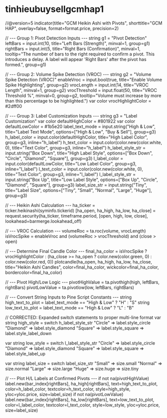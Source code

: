 # tinhieubuysellgcmhap1
//@version=5
indicator(title="GCM Heikin Ashi with Pivots", shorttitle="GCM HAP", overlay=false, format=format.price, precision=2)

// --- Group 1: Pivot Detection Inputs ---
string g1 = "Pivot Detection"
leftBars = input.int(10, title="Left Bars (Strength)", minval=1, group=g1)
rightBars = input.int(5, title="Right Bars (Confirmation)", minval=1, tooltip="The number of bars to the right required to confirm a pivot. This introduces a delay. A label will appear 'Right Bars' after the pivot has formed.", group=g1)

// --- Group 2: Volume Spike Detection (VROC) ---
string g2 = "Volume Spike Detection (VROC)"
enableVroc = input.bool(true, title="Enable Volume Spike Highlighting", group=g2)
vrocLength = input.int(14, title="VROC Length", minval=1, group=g2)
vrocThreshold = input.float(50, title="VROC Threshold %", minval=0, group=g2, tooltip="Volume must increase by more than this percentage to be highlighted.")
var color vrocHighlightColor = #2dff00

// --- Group 3: Label Customization Inputs ---
string g3 = "Label Customization"
var color defaultHighColor = #801922
var color defaultLowColor  = #1b5e20
label_text_mode = input.string("High & Low", title="Label Text Mode", options=["High & Low", "Buy & Sell"], group=g3)
h_label_color = input.color(defaultHighColor, title="High Label Color", group=g3, inline="h_label")
h_text_color = input.color(color.new(color.white, 0), title="Text Color", group=g3, inline="h_label")
h_label_style_str = input.string("Box Down", title="High Label Style", options=["Box Down", "Circle", "Diamond", "Square"], group=g3)
l_label_color = input.color(defaultLowColor, title="Low Label Color", group=g3, inline="l_label")
l_text_color = input.color(color.new(color.white, 0), title="Text Color", group=g3, inline="l_label")
l_label_style_str = input.string("Box Up", title="Low Label Style", options=["Box Up", "Circle", "Diamond", "Square"], group=g3)
label_size_str = input.string("Tiny", title="Label Size", options=["Tiny", "Small", "Normal", "Large", "Huge"], group=g3)

// --- Heikin Ashi Calculation ---
ha_ticker = ticker.heikinashi(syminfo.tickerid)
[ha_open, ha_high, ha_low, ha_close] = request.security(ha_ticker, timeframe.period, [open, high, low, close], lookahead=barmerge.lookahead_off)

// --- VROC Calculation ---
volumeRoc = ta.roc(volume, vrocLength)
isVrocSpike = enableVroc and (volumeRoc > vrocThreshold) and (close > open)

// --- Determine Final Candle Color ---
final_ha_color = isVrocSpike ? vrocHighlightColor : (ha_close >= ha_open ? color.new(color.green, 0) : color.new(color.red, 0))
plotcandle(ha_open, ha_high, ha_low, ha_close, title="Heikin Ashi Candles", color=final_ha_color, wickcolor=final_ha_color, bordercolor=final_ha_color)

// --- Pivot High/Low Logic ---
pivotHighValue = ta.pivothigh(high, leftBars, rightBars)
pivotLowValue = ta.pivotlow(low, leftBars, rightBars)

// --- Convert String Inputs to Pine Script Constants ---
string high_text_to_plot = label_text_mode == "High & Low" ? "H" : "S"
string low_text_to_plot  = label_text_mode == "High & Low" ? "L" : "B"

// CORRECTED: Expanded switch statements to proper multi-line format
var string high_style = switch h_label_style_str
    "Circle"    => label.style_circle
    "Diamond"   => label.style_diamond
    "Square"    => label.style_square
    => label.style_label_down

var string low_style = switch l_label_style_str
    "Circle"    => label.style_circle
    "Diamond"   => label.style_diamond
    "Square"    => label.style_square
    => label.style_label_up 

var string label_size = switch label_size_str
    "Small"     => size.small
    "Normal"    => size.normal
    "Large"     => size.large
    "Huge"      => size.huge
    => size.tiny

// --- Plot H/L Labels at Confirmed Pivots ---
if not na(pivotHighValue)
    label.new(bar_index[rightBars], ha_high[rightBars], text=high_text_to_plot, color=h_label_color, textcolor=h_text_color, style=high_style, yloc=yloc.price, size=label_size)
if not na(pivotLowValue)
    label.new(bar_index[rightBars], ha_low[rightBars], text=low_text_to_plot, color=l_label_color, textcolor=l_text_color, style=low_style, yloc=yloc.price, size=label_size)

